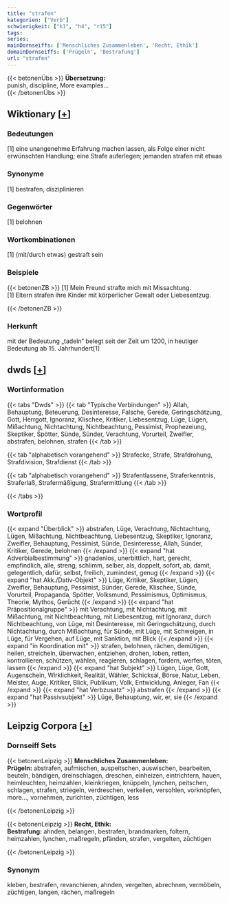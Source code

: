 ```yaml
---
title: "strafen"
kategorien: ["Verb"]
schwierigkeit: ["k1", "h4", "r15"]
tags:
series:
mainDornseiffs: ['Menschliches Zusammenleben', 'Recht, Ethik']
domainDornseiffs: ['Prügeln', 'Bestrafung']
url: "strafen"
---
```


{{< betonenÜbs >}}
**Übersetzung:**  
punish, discipline, More examples...  
{{< /betonenÜbs >}}

## Wiktionary [[+](https://de.wiktionary.org/wiki/strafen)]

### Bedeutungen
[1] eine unangenehme Erfahrung machen lassen, als Folge einer nicht erwünschten Handlung; eine Strafe auferlegen; jemanden strafen mit etwas  

### Synonyme
[1] bestrafen, disziplinieren  

### Gegenwörter
[1] belohnen  

### Wortkombinationen
[1] (mit/durch etwas) gestraft sein  

### Beispiele
{{< betonenZB >}}
[1] Mein Freund strafte mich mit Missachtung.  
[1] Eltern strafen ihre Kinder mit körperlicher Gewalt oder Liebesentzug.  

{{< /betonenZB >}}
### Herkunft
mit der Bedeutung „tadeln“ belegt seit der Zeit um 1200, in heutiger Bedeutung ab 15. Jahrhundert[1]  



## dwds [[+](https://www.dwds.de/wb/strafen)]

### Wortinformation
{{< tabs "Dwds" >}}
{{< tab "Typische Verbindungen" >}}
Allah, Behauptung, Beteuerung, Desinteresse, Falsche, Gerede, Geringschätzung, Gott, Herrgott, Ignoranz, Klischee, Kritiker, Liebesentzug, Lüge, Lügen, Mißachtung, Nichtachtung, Nichtbeachtung, Pessimist, Prophezeiung, Skeptiker, Spötter, Sünde, Sünder, Verachtung, Vorurteil, Zweifler, abstrafen, belohnen, strafen
{{< /tab >}}

{{< tab "alphabetisch vorangehend" >}}
Strafecke, Strafe, Strafdrohung, Strafdivision, Strafdienst
{{< /tab >}}

{{< tab "alphabetisch vorangehend" >}}
Strafentlassene, Straferkenntnis, Straferlaß, Strafermäßigung, Strafermittlung
{{< /tab >}}

{{< /tabs >}}

### Wortprofil
{{< expand "Überblick" >}} abstrafen, Lüge, Verachtung, Nichtachtung, Lügen, Mißachtung, Nichtbeachtung, Liebesentzug, Skeptiker, Ignoranz, Zweifler, Behauptung, Pessimist, Sünde, Desinteresse, Allah, Sünder, Kritiker, Gerede, belohnen {{< /expand >}}
{{< expand "hat Adverbialbestimmung" >}} gnadenlos, unerbittlich, hart, gerecht, empfindlich, alle, streng, schlimm, selber, als, doppelt, sofort, ab, damit, gelegentlich, dafür, selbst, freilich, zumindest, genug {{< /expand >}}
{{< expand "hat Akk./Dativ-Objekt" >}} Lüge, Kritiker, Skeptiker, Lügen, Zweifler, Behauptung, Pessimist, Sünder, Gerede, Klischee, Sünde, Vorurteil, Propaganda, Spötter, Volksmund, Pessimismus, Optimismus, Theorie, Mythos, Gerücht {{< /expand >}}
{{< expand "hat Präpositionalgruppe" >}} mit Verachtung, mit Nichtachtung, mit Mißachtung, mit Nichtbeachtung, mit Liebesentzug, mit Ignoranz, durch Nichtbeachtung, von Lüge, mit Desinteresse, mit Geringschätzung, durch Nichtachtung, durch Mißachtung, für Sünde, mit Lüge, mit Schweigen, in Lüge, für Vergehen, auf Lüge, mit Sanktion, mit Blick {{< /expand >}}
{{< expand "in Koordination mit" >}} strafen, belohnen, rächen, demütigen, heilen, streicheln, überwachen, entziehen, drohen, loben, retten, kontrollieren, schützen, wählen, reagieren, schlagen, fordern, werfen, töten, lassen {{< /expand >}}
{{< expand "hat Subjekt" >}} Lügen, Lüge, Gott, Augenschein, Wirklichkeit, Realität, Wähler, Schicksal, Börse, Natur, Leben, Meister, Auge, Kritiker, Blick, Publikum, Volk, Entwicklung, Anleger, Fan {{< /expand >}}
{{< expand "hat Verbzusatz" >}} abstrafen {{< /expand >}}
{{< expand "hat Passivsubjekt" >}} Lüge, Behauptung, wir, er, sie {{< /expand >}}

## Leipzig Corpora [[+](https://corpora.uni-leipzig.de/en/res?word=strafen&corpusId=deu_newscrawl-public_2018)]

### Dornseiff Sets
{{< betonenLeipzig >}}
**Menschliches Zusammenleben:**  
**Prügeln:** abstrafen, aufmischen, auspeitschen, auswischen, bearbeiten, beuteln, bändigen, dreinschlagen, dreschen, einheizen, eintrichtern, hauen, heimleuchten, heimzahlen, kleinkriegen, knüppeln, lynchen, peitschen, schlagen, strafen, striegeln, verdreschen, verkeilen, versohlen, vorknöpfen, more..., vornehmen, zurichten, züchtigen, less  

{{< /betonenLeipzig >}}


{{< betonenLeipzig >}}
**Recht, Ethik:**  
**Bestrafung:** ahnden, belangen, bestrafen, brandmarken, foltern, heimzahlen, lynchen, maßregeln, pfänden, strafen, vergelten, züchtigen  

{{< /betonenLeipzig >}}

### Synonym
kleben, bestrafen, revanchieren, ahnden, vergelten, abrechnen, vermöbeln, züchtigen, langen, rächen, maßregeln

